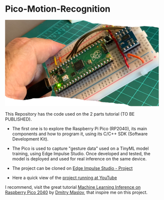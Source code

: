 # Pico-Motion-Recognition
<img src='https://github.com/Mjrovai/Pico-Motion-Recognition/blob/main/Portada1.png'/>
<p>This Repository has the code used on the 2 parts tutorial (TO BE PUBLISHED). <p>
  
- The first one is to explore the Raspberry Pi Pico (RP2040), its main components and how to program it, using its C/C++ SDK (Software Development Kit). 

- The Pico is used to capture "gesture data" used on a TinyML model training, using Edge Impulse Studio. Once developed and tested, the model is deployed and used for real inference on the same device.

- The project can be cloned on <a href='https://studio.edgeimpulse.com/public/20571/latest'>Edge Impulse Studio - Project</a>

- Here a quick view of the <a href='https://youtu.be/KZtT5GOwNDk'>project running at YouTube</a>

I recommend, visit the great tutorial <a href='https://www.hackster.io/dmitrywat/machine-learning-inference-on-raspberry-pico-2040-e6e874'>Machine Learning Inference on Raspberry Pico 2040</a> by <a href='https://www.hackster.io/dmitrywat'>Dmitry Maslov</a>, that inspire me on this project. 

